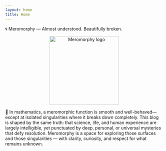 ```yaml
---
layout: home
title: Home
---
```


🌀 Meromorphy — Almost understood. Beautifully broken.

<p align="center">
  <img src="{{ '/assets/images/Meromorphy.png' | relative_url }}" alt="Meromorphy logo" style="display:block; margin:auto; width:220px; max-width:70%;"/>
</p>

📜 In mathematics, a meromorphic function is smooth and well-behaved—except at isolated singularities where it breaks down completely. This blog is shaped by the same truth: that science, life, and human experience are largely intelligible, yet punctuated by deep, personal, or universal mysteries that defy resolution. Meromorphy is a space for exploring those surfaces and those singularities — with clarity, curiosity, and respect for what remains unknown.
